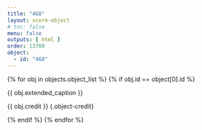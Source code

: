 ```yaml
---
title: "468"
layout: score-object
# toc: false
menu: false
outputs: [ html ]
order: 13700
object:
  - id: "468"
---
```


{% for obj in objects.object_list %}
{% if obj.id == object[0].id %}

{{ obj.extended_caption }}

{{ obj.credit }} {.object-credit}

{% endif %}
{% endfor %}

